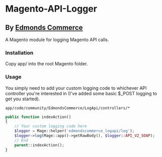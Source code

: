 # Magento-API-Logger #
## By [Edmonds Commerce](https://www.edmondscommerce.co.uk) ##

A Magento module for logging Magento API calls.

### Installation ###

Copy app/ into the root Magento folder.

### Usage ###

You simply need to add your custom logging code to whichever API controller you're interested in
(I've added some basic $_POST logging to get you started).


```
app/code/community/EdmondsCommerce/LogApi/controllers/*
```
```php
public function indexAction()
{
    // Your custom logging code here
    $logger = Mage::helper('edmondscommerce_logapi/log');
    $logger->log(Mage::app()->getRawBody(), $logger::API_V2_SOAP);
    // End
    parent::indexAction();
}
```
